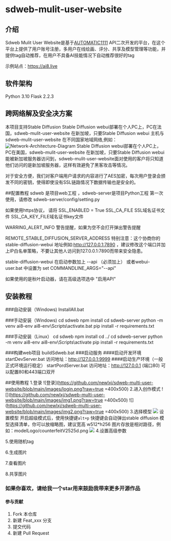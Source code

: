 # sdweb-mulit-user-website

## 介绍
Sdweb Mulit User Website是基于[AUTOMATIC1111](https://github.com/AUTOMATIC1111 "AUTOMATIC1111") API二次开发的平台，在这个平台上提供了用户账号注册，多用户在线绘画、评分、共享及模型管理等功能，并提供tag自动推荐，在用户不具备AI技能情况下自动推荐很好的tag

示例站点：https://ai8.live

## 软件架构
Python 3.10
Flask 2.2.3


## 跨网络解及安全决方案
本项目支持Stable Diffusion Stable Diffusion webui部署在个人PC上，PC在法国，sdweb-mulit-user-website 在新加坡，只要Stable Diffusion webui
主机与sdweb-mulit-user-website 在不同国家地域网络,例如：
![Network-Architecture-Diagram](https://github.com/newlxj/sdweb-multi-user-website/blob/d736f37253ddc656e1285798beb2b431794dc603/images/Network-Architecture-Diagram.png?raw=true "Network-Architecture-Diagram")
Stable Diffusion webui部署在个人PC上，PC在美国，sdweb-mulit-user-website 在新加坡，只要Stable Diffusion webui能被新加坡服务器访问到，sdweb-mulit-user-website面对使用的客户将只知道他们访问的是新加坡服务器，这样有效避免了黑客攻击等情况。

对于安全方便，我们对客户端用户请求的内容进行了AES加密，每次用户登录会颁发不同的密钥，使得即使没有SSL链路情况下数据传输也是安全的。

##配置教程
sdweb 是项目web工程 ，sdweb-server是项目Python工程
第一次使用，请修改 sdweb-server/config/setting.py

如果使用https协议， 请将 SSL_ENABLED = True
SSL_CA_FILE SSL域名证书文件
SSL_CA_KEY_FILE域名证书key文件

WARRING_ALERT_INFO 警告提醒，如果为空不会打开弹出警告提醒

REMOTE_STABLE_DIFFUSION_SERVER_ADDRESS  特别注意：这个协商你的stable-diffusion-webui 地址例如:http://127.0.0.1:7890 ，建议修改这个端口并加上IP白名单策略，不要让其他人访问到127.0.0.1:7890而带来安全隐患。

stable-diffusion-webui 在启动参数加上 --api （必须加上）
或者webui-user.bat 中设置为 set COMMANDLINE_ARGS="--api"

如果使用的是秋叶启动器，请在高级选项选中 "启用API"

## 安装教程

###自动安装（Windows)
	InstallAll.bat

###手动安装（Windows)
	cd sdweb
	npm install
	cd sdweb-server
	python -m venv ai8-env
	ai8-env\Scripts\activate.bat
	pip install -r requirements.txt

###手动安装（Linux）
	cd sdweb
	npm install
	cd ../
	cd sdweb-server
	python -m venv ai8-env
	ai8-env\Scripts\activate
	pip install -r requirements.txt

###构建web项目
	buildSdweb.bat
###启动服务
####启动开发环境
	startDevServer.bat
访问地址：http://127.0.0.1:9999
####启动生产环境（一般正式环境运行稳定）
	startPordServer.bat
访问地址：http://127.0.0.1 (端口80) 可以配置80和443端口双开

##使用教程
1.登录
![登录](https://github.com/newlxj/sdweb-multi-user-website/blob/main/images/login.png?raw=true =400x500)
2.进入创作模式
![](https://github.com/newlxj/sdweb-multi-user-website/blob/main/images/img1.png?raw=true  =400x500)
![](https://github.com/newlxj/sdweb-multi-user-website/blob/main/images/img2.png?raw=true  =400x500)
3.选择模型
![](https://github.com/newlxj/sdweb-multi-user-website/blob/main/images/img4.png?raw=true)
设置模型
开启超级模式后，使用快捷键`alt+p` 快捷键会自动弹出stable diffusion 模型选择清单，你可以放缩略图，建议宽高 w512*h256
图片存放是相对路径，例如：modelLogo/counterfeitV2525d.png
![](https://github.com/newlxj/sdweb-multi-user-website/blob/main/images/img8.png?raw=true)
4.设置高级参数


5.使用随机tag

6.生成图片

7.查看图片

8.共享图片

### 如果你喜欢，请给我一个star用来鼓励我带来更多开源作品

#### 参与贡献

1.  Fork 本仓库
2.  新建 Feat_xxx 分支
3.  提交代码
4.  新建 Pull Request



